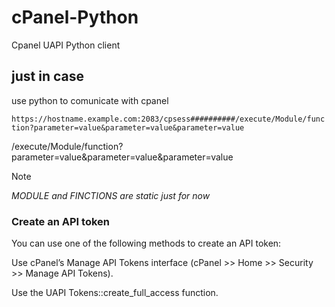 # cPanel-Python

Cpanel UAPI Python client

## just in case

use python to comunicate with cpanel


`https://hostname.example.com:2083/cpsess##########/execute/Module/function?parameter=value&parameter=value&parameter=value`

/execute/Module/function?parameter=value&parameter=value&parameter=value
> [!NOTE]
> 
*MODULE and FINCTIONS are static just for now*

### Create an API token

You can use one of the following methods to create an API token:

Use cPanel’s Manage API Tokens interface (cPanel >> Home >> Security >> Manage API Tokens).

Use the UAPI Tokens::create_full_access function.